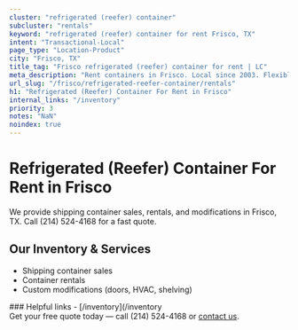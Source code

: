 ```yaml
---
cluster: "refrigerated (reefer) container"
subcluster: "rentals"
keyword: "refrigerated (reefer) container for rent Frisco, TX"
intent: "Transactional-Local"
page_type: "Location-Product"
city: "Frisco, TX"
title_tag: "Frisco refrigerated (reefer) container for rent | LC"
meta_description: "Rent containers in Frisco. Local since 2003. Flexible rental terms. Same-week delivery available. Get your free quote — call (214) 524-4168 today."
url_slug: "/frisco/refrigerated-reefer-container/rentals"
h1: "Refrigerated (Reefer) Container For Rent in Frisco"
internal_links: "/inventory"
priority: 3
notes: "NaN"
noindex: true
---
```


# Refrigerated (Reefer) Container For Rent in Frisco

We provide shipping container sales, rentals, and modifications in Frisco, TX. Call (214) 524-4168 for a fast quote.

## Our Inventory & Services
- Shipping container sales
- Container rentals
- Custom modifications (doors, HVAC, shelving)

<div data-section="internal-links">
### Helpful links
- [/inventory](/inventory
</div>

<div data-section="cta">
Get your free quote today — call (214) 524-4168 or <a href="/contact">contact us</a>.
</div>

<script type="application/ld+json">{"@context":"https://schema.org","@type":"FAQPage","mainEntity":[{"@type":"Question","name":"How much does delivery cost in Frisco, TX?","acceptedAnswer":{"@type":"Answer","text":"Delivery costs vary by distance and container size. Most deliveries in Frisco, TX range from $150-$300. Call (214) 524-4168 for an exact quote based on your specific location."}},{"@type":"Question","name":"Do you offer financing or payment plans?","acceptedAnswer":{"@type":"Answer","text":"We accept major credit cards, checks, and can discuss commercial terms for bulk purchases. Call (214) 524-4168 to discuss options."}},{"@type":"Question","name":"Can you customize containers in Frisco, TX?","acceptedAnswer":{"@type":"Answer","text":"Yes — we perform modifications like doors, HVAC, insulation, and shelving. Request a custom quote at (214) 524-4168 or via our contact form."}}]}</script>
